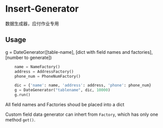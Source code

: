 # Insert-Generator
数据生成器，应付作业专用


## Usage

g = DateGenerator([table-name], [dict with field names and factories], [number to generate])

``` python
    name = NameFactory()
    address = AddressFactory()
    phone_num = PhoneNumFactory()

    dic = {'name': name, 'address': address, 'phone': phone_num}
    g = DateGenerator("tablename", dic, 10000)
    g.run()
 ```
 
All field names and Factories shoud be placed into a dict

Custom field data generator can inhert from `Factory`, which has only one method `get()`.
 
